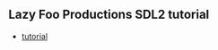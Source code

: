 ## Lazy Foo Productions SDL2 tutorial

- [tutorial](https://lazyfoo.net/tutorials/SDL/index.php#Getting%20an%20Image%20on%20the%20Screen)
